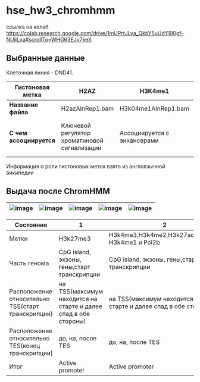 # hse_hw3_chromhmm

ссылка на колаб https://colab.research.google.com/drive/1mUPrtJLva_QkbY5uUdY9I0gf-NUjILxa#scrollTo=WHG63EJv7keX

## Выбранные данные

Клеточная линия - DND41.

| **Гистоновая метка** | H2AZ | H3K4me1 | H3K4me2 | H3K4me3 | H3K9ac | H3K9me3 | H3K27ac | H3K27me3 | H3K36me3 | H3K79me2 | H4K20me1 | Контроль |
| ------------- | ------------- |--------------------| -- | -- | -- | -- | -- | -- | -- | -- | -- | -- |
| **Название файла** | H2azAlnRep1.bam | H3k04me1AlnRep1.bam | H3k04me2AlnRep1.bam | H3k04me3AlnRep1.bam | H3k09acAlnRep1.bam | H3k09me3AlnRep1.bam | H3k27acAlnRep1.bam | H3k27me3AlnRep1.bam | H3k36me3AlnRep1.bam | H3k79me2AlnRep1.bam | H4k20me1AlnRep1.bam | Control.bam |
| **С чем ассоциируется** | Ключевой регулятор хроматиновой сигнализации | Ассоциируется с энхансерами | Высокий уровень у 5' конца транскрибируемых генов; Ассоциирована с активацией генов | Ассоциируется с промоторами; Связана с активацией транскрипции близлежащих генов | Является частью активного состояния промотора, а также активные энхансеры | Ассоциируется с гетерохроматином, а также указывает на 3-метелирование | Активный энхансер, может находиться и близко, и далеко от TSS | Формирование гетерохроматина, downregulation | Связана с телами генов,может ассоциироваться с экзонами| Маркер неактивных областей хроматина| Транскрипционная активность |

Информация о роли гистоновых меток взята из англоязычной википедии
## Выдача после ChromHMM
|![image](https://user-images.githubusercontent.com/93160309/161303236-6d7defc2-b8ef-4fdb-8bbd-a76f0dc87700.png)| ![image](https://user-images.githubusercontent.com/93160309/161303312-44a2f37b-65c3-47d2-a193-654d6ed4a98e.png)| ![image](https://user-images.githubusercontent.com/93160309/161303358-ccc22544-1d2a-4acb-b951-e60414b7a1d4.png)| ![image](https://user-images.githubusercontent.com/93160309/161303427-0e76ebba-c9d1-483a-8d19-3c511e663c40.png)| ![image](https://user-images.githubusercontent.com/93160309/161303459-4156a3fe-d218-47b0-836b-56f9089ec570.png)|
| ------------- | ------------- |--------------------| -- | -- |






|Состояние|1|2|3|4|5|6|7|8|9|10|
|--|--|--|--|--|--|--|--|--|--|--|
|Метки|H3k27me3|H3k4me3,H3k4me2,H3k27ac,немного H3k4me1 и Pol2b |H3k4me2,H3k27ac,H3k4me1|H3k4me1|H3k4me1,H3k36me3,немного Pol2b|H3k36me3|немного Pol2b|немного Pol2b|H3k27me3|Ctcf|
|Часть генома|CpG island, экзоны, гены,старт транскрипции|CpG island, экзоны, гены,старт транскрипции|гены,ядерная ламина,конец транскрипции|гены, конец транскрипции,ядерная ламина|экзоны, гены, конец транскрипции|экзоны, гены, конец транскрипции|гены,конец транскрипции,ядерная ламина|много в геноме, ядерная ламина|ядерная ламина|ядерная ламина, конец транскрипции, экзоны|
|Расположение относительно TSS(старт транскрипции)|на TSS(максимум находится на старте и далее спад в обе стороны)|на TSS(максимум находится на старте и далее спад в обе стороны)|-|-|после TSS немного|-|немного до и после TSS|-|постоянное расположение на всём промежутке|немного на TSS и далее спад в обе стороны|
|Расположение относительно TES(конец транскрипции)|до, на, после TES|до, на, после TES|немного до, на и после|немного до, на и после TES|до, на и после (на TES больше всего)|до, на, после TES(до больше всего)|до, на и после TES|-|немного до, на и после|до, на и после(после больше всего)|
|Итог|Active promoter|Active promoter|Strong Enhancer|Enhancer|Enhancer|Transcribed region|Heterochromatin|Heterochromatin|Polycomb-repressed|Weak promoter|
